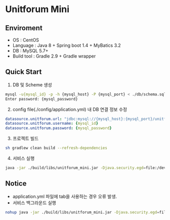 Unitforum Mini
===

## Enviroment

- OS : CentOS
- Language : Java 8 + Spring boot 1.4 + MyBatics 3.2
- DB : MySQL 5.7+
- Build tool : Gradle 2.9 + Gradle wrapper

## Quick Start

1. DB 및 Scheme 생성

```sh
mysql -u{mysql_id} -p -h {mysql_host} -P {mysql_port} < ./db/schema.sql
Enter password: {mysql_password}
```

2. config file(./config/application.yml) 내 DB 연결 정보 수정

```yml
datasource.unitforum.url: "jdbc:mysql://{mysql_host}:{mysql_port}/unitforumdb?autoReconnect=true&initialTimeout=3&maxReconnects=5&useUnicode=true&characterEncoding=utf8"
datasource.unitforum.username: {mysql_id}
datasource.unitforum.password: {mysql_password}
```

3. 프로젝트 빌드

```sh
sh gradlew clean build --refresh-dependencies
```

4. 서비스 실행

```sh
java -jar ./build/libs/unitforum_mini.jar -Djava.security.egd=file:/dev/./urandom -Xms1000m -Xmx1000m -server
```

## Notice

- application.yml 파일에 tab을 사용하는 경우 오류 발생.
- 서비스 백그라운드 실행 

```sh
nohup java -jar ./build/libs/unitforum_mini.jar -Djava.security.egd=file:/dev/./urandom -Xms1000m -Xmx1000m -server >/dev/null 2>&1 &
```
